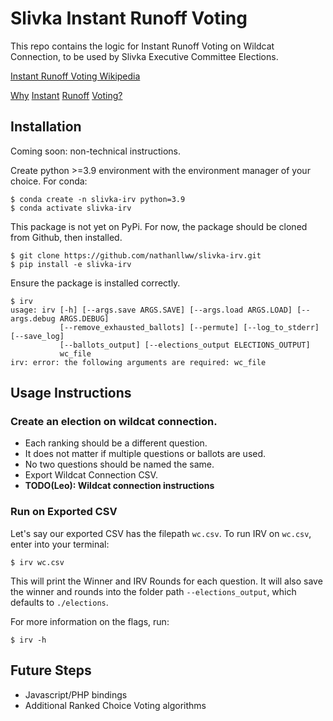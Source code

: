 # Slivka Instant Runoff Voting

This repo contains the logic for Instant Runoff Voting on Wildcat Connection, to be used by Slivka Executive Committee Elections. 

[Instant Runoff Voting Wikipedia](https://en.wikipedia.org/wiki/Instant-runoff_voting)

[Why](https://www.fairvote.org/rcv#rcvbenefits)
[Instant](https://www.cgpgrey.com/blog/the-alternative-vote-explained.html)
[Runoff](https://www2.isye.gatech.edu/~jjb/papers/stv.pdf)
[Voting?](https://ncase.me/ballot/)

## Installation

Coming soon: non-technical instructions.

Create python >=3.9 environment with the environment manager of your choice. For conda:
```shell
$ conda create -n slivka-irv python=3.9
$ conda activate slivka-irv
```
This package is not yet on PyPi. For now, the package should be cloned from Github, then installed.
```shell
$ git clone https://github.com/nathanllww/slivka-irv.git
$ pip install -e slivka-irv
```
Ensure the package is installed correctly.
```shell
$ irv
usage: irv [-h] [--args.save ARGS.SAVE] [--args.load ARGS.LOAD] [--args.debug ARGS.DEBUG]
           [--remove_exhausted_ballots] [--permute] [--log_to_stderr] [--save_log]
           [--ballots_output] [--elections_output ELECTIONS_OUTPUT]
           wc_file
irv: error: the following arguments are required: wc_file
```

## Usage Instructions

### Create an election on wildcat connection. 
+ Each ranking should be a different question.
+ It does not matter if multiple questions or ballots are used.
+ No two questions should be named the same.
+ Export Wildcat Connection CSV.
+ **TODO(Leo): Wildcat connection instructions**

### Run on Exported CSV

Let's say our exported CSV has the filepath `wc.csv`. To run IRV on `wc.csv`, enter into your terminal: 
```shell
$ irv wc.csv
```
This will print the Winner and IRV Rounds for each question.
It will also save the winner and rounds into the folder path `--elections_output`, which defaults to `./elections`.

For more information on the flags, run:
```shell
$ irv -h
```

## Future Steps
- Javascript/PHP bindings
- Additional Ranked Choice Voting algorithms
